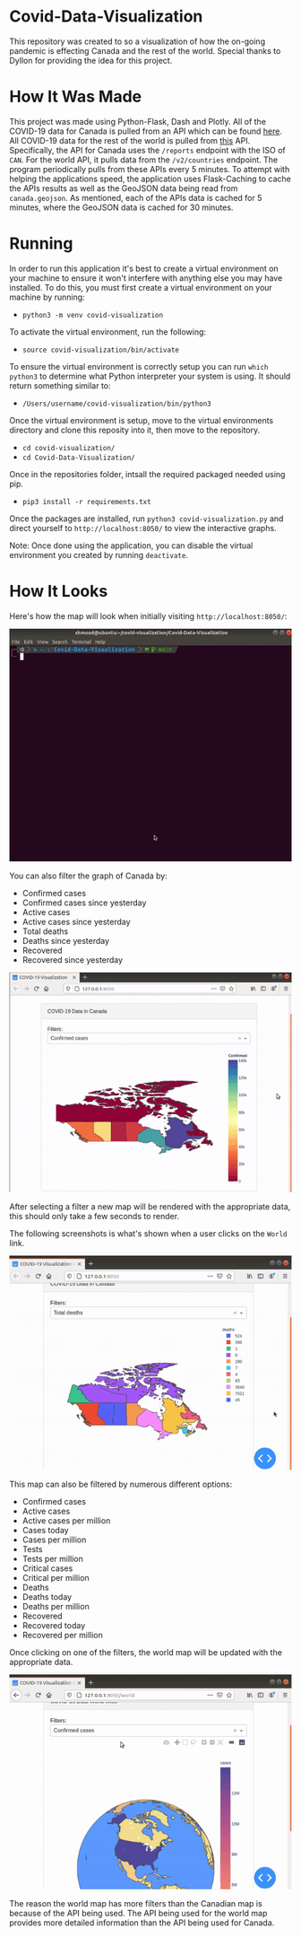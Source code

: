 # Covid-Data-Visualization
This repository was created to so a visualization of how the on-going pandemic is effecting Canada and the rest of the world. Special thanks to Dyllon for providing the idea for this project.

# How It Was Made
This project was made using Python-Flask, Dash and Plotly. All of the COVID-19 data for Canada is pulled from an API which can be found [here](https://covid-api.com/). All COVID-19 data for the rest of the world is pulled from [this](https://documenter.getpostman.com/view/11144369/Szf6Z9B3?version=latest) API. Specifically, the API for Canada uses the `/reports` endpoint with the ISO of `CAN`. For the world API, it pulls data from the `/v2/countries` endpoint. The program periodically pulls from these APIs every 5 minutes. To attempt with helping the applications speed, the application uses Flask-Caching to cache the APIs results as well as the GeoJSON data being read from `canada.geojson`. As mentioned, each of the APIs data is cached for 5 minutes, where the GeoJSON data is cached for 30 minutes.

# Running
In order to run this application it's best to create a virtual environment on your machine to ensure it won't interfere with anything else you may have installed. To do this, you must first create a virtual environment on your machine by running:
* `python3 -m venv covid-visualization`

To activate the virtual environment, run the following:
* `source covid-visualization/bin/activate`

To ensure the virtual environment is correctly setup you can run `which python3` to determine what Python interpreter your system is using. It should return something similar to:
* `/Users/username/covid-visualization/bin/python3`

Once the virtual environment is setup, move to the virtual environments directory and clone this reposity into it, then move to the repository.
* `cd covid-visualization/`
* `cd Covid-Data-Visualization/`

Once in the repositories folder, intsall the required packaged needed using pip.
* `pip3 install -r requirements.txt`

Once the packages are installed, run `python3 covid-visualization.py` and direct yourself to `http://localhost:8050/` to view the interactive graphs.

Note: Once done using the application, you can disable the virtual environment you created by running `deactivate`.

# How It Looks

Here's how the map will look when initially visiting `http://localhost:8050/`:

![](pics/canada_new.gif)

You can also filter the graph of Canada by:
* Confirmed cases
* Confirmed cases since yesterday
* Active cases
* Active cases since yesterday
* Total deaths
* Deaths since yesterday
* Recovered
* Recovered since yesterday

![](pics/canada_new_filters.gif)

After selecting a filter a new map will be rendered with the appropriate data, this should only take a few seconds to render.

The following screenshots is what's shown when a user clicks on the `World` link.

![](pics/world.gif)

This map can also be filtered by numerous different options:
* Confirmed cases
* Active cases
* Active cases per million
* Cases today
* Cases per million
* Tests
* Tests per million
* Critical cases
* Critical per million
* Deaths
* Deaths today
* Deaths per million
* Recovered
* Recovered today
* Recovered per million

Once clicking on one of the filters, the world map will be updated with the appropriate data.

![](pics/world_filters.gif)

The reason the world map has more filters than the Canadian map is because of the API being used. The API being used for the world map provides more detailed information than the API being used for Canada.
